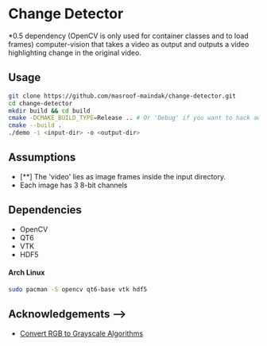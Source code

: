 # Change Detector

\*0.5 dependency (OpenCV is only used for container classes and to load frames) computer-vision that takes a video as output and outputs a video highlighting change in the original video.


## Usage

```bash
git clone https://github.com/masroof-maindak/change-detector.git
cd change-detector
mkdir build && cd build
cmake -DCMAKE_BUILD_TYPE=Release .. # Or 'Debug' if you want to hack away.
cmake --build .
./demo -i <input-dir> -o <output-dir>
```

## Assumptions

- \[\*\*\] The 'video' lies as image frames inside the input directory.
- Each image has 3 8-bit channels

## Dependencies

- OpenCV
- QT6
- VTK
- HDF5

#### Arch Linux

```bash
sudo pacman -S opencv qt6-base vtk hdf5
```

## Acknowledgements -->

- [Convert RGB to Grayscale Algorithms](https://fiveko.com/blog/convert-rgb-to-grayscale-algorithms/)
